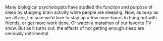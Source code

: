 Many biological psychologists have studied the function and purpose of sleep by
studying brain activity while people are sleeping. Now, as busy as we all are,
I'm sure we'd love to stay up a few more hours to hang out with friends, or get
more work done. Or watch a marathon of our favorite TV show. But as it turns
out, the effects of not getting enough sleep are seriously detrimental.
